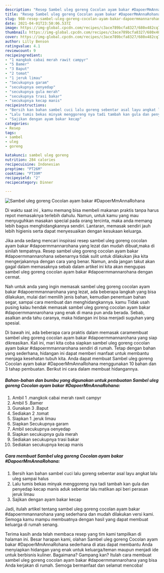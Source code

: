 ```yaml
---
description: "Resep Sambel uleg goreng Cocolan ayam bakar #DapoerMmAnnaRohana yang nikmat Untuk Jualan"
title: "Resep Sambel uleg goreng Cocolan ayam bakar #DapoerMmAnnaRohana yang nikmat Untuk Jualan"
slug: 988-resep-sambel-uleg-goreng-cocolan-ayam-bakar-dapoermmannarohana-yang-nikmat-untuk-jualan
date: 2021-04-01T23:50:06.537Z
image: https://img-global.cpcdn.com/recipes/c3ace789bcfa8327/680x482cq70/sambel-uleg-goreng-cocolan-ayam-bakar-dapoermmannarohana-foto-resep-utama.jpg
thumbnail: https://img-global.cpcdn.com/recipes/c3ace789bcfa8327/680x482cq70/sambel-uleg-goreng-cocolan-ayam-bakar-dapoermmannarohana-foto-resep-utama.jpg
cover: https://img-global.cpcdn.com/recipes/c3ace789bcfa8327/680x482cq70/sambel-uleg-goreng-cocolan-ayam-bakar-dapoermmannarohana-foto-resep-utama.jpg
author: Lilly Benson
ratingvalue: 4.1
reviewcount: 9
recipeingredient:
- "1 mangkok cabai merah rawit campyr"
- "5 Bamer"
- "3 Baput"
- "2 tomat"
- "1 jeruk limau"
- "Secukupnya garam"
- "secukupnya oenyedap"
- "secukupnya gula merah"
- "secukupnya trasi bakar"
- "secukupnya kecap manis"
recipeinstructions:
- "Bersih kan bahan sambel cuci lalu goreng sebentar asal layu angkat lalu uleg sampai halus"
- "Lalu tumis bekas minyak menggoreng nya tadi tambah kan gula dan penyedap kecap manis aduk sebentar lalu matikan api beri perasan jeruk limau"
- "Sajikan dengan ayam bakar kecap"
categories:
- Resep
tags:
- sambel
- uleg
- goreng

katakunci: sambel uleg goreng 
nutrition: 284 calories
recipecuisine: Indonesian
preptime: "PT26M"
cooktime: "PT39M"
recipeyield: "2"
recipecategory: Dinner

---
```



![Sambel uleg goreng Cocolan ayam bakar #DapoerMmAnnaRohana](https://img-global.cpcdn.com/recipes/c3ace789bcfa8327/680x482cq70/sambel-uleg-goreng-cocolan-ayam-bakar-dapoermmannarohana-foto-resep-utama.jpg)

Di waktu  saat ini , kamu memang bisa membeli makanan praktis tanpa harus repot memasaknya terlebih dahulu. Namun, untuk kamu yang mau menyuguhkan masakan special pada orang tercinta, maka anda memang lebih bagus menghidangkannya sendiri. Lantaran, memasak sendiri jauh lebih higienis serta dapat menyesuaikan dengan kesukaan keluarga.

Jika anda sedang mencari inspirasi resep sambel uleg goreng cocolan ayam bakar #dapoermmannarohana yang lezat dan mudah dibuat,maka di sinilah tempatnya. Resep sambel uleg goreng cocolan ayam bakar #dapoermmannarohana  sebenarnya tidak sulit untuk dilakukan jika kita mengerjakannya dengan cara yang benar. Namun, anda jangan takut akan gagal dalam memasaknya 
sebab dalam artikel ini kita akan mengupas sambel uleg goreng cocolan ayam bakar #dapoermmannarohana dengan cermat.  



Nah untuk anda yang ingin memasak sambel uleg goreng cocolan ayam bakar #dapoermmannarohana yang lezat, ada beberapa langkah yang bisa dilakukan, mulai dari memilih jenis bahan, kemudian penentuan bahan segar, sampai cara membuat dan menghidangkannya. kamu Tidak usah pusing kalau hendak memasak sambel uleg goreng cocolan ayam bakar #dapoermmannarohana yang enak di mana pun anda berada. Sebab, asalkan anda  tahu caranya, maka hidangan ini bisa menjadi suguhan yang spesial.

Di bawah ini, ada beberapa cara praktis  dalam memasak caramembuat sambel uleg goreng cocolan ayam bakar #dapoermmannarohana yang siap dikreasikan. Kali ini, mari kita coba siapkan sambel uleg goreng cocolan ayam bakar #dapoermmannarohana sendiri di rumah. Tetap dengan bahan yang sederhana, hidangan ini dapat memberi manfaat untuk membantu menjaga kesehatan tubuh kita. Anda dapat membuat Sambel uleg goreng Cocolan ayam bakar #DapoerMmAnnaRohana menggunakan 10 bahan dan 3 tahap pembuatan. Berikut ini cara dalam membuat hidangannya.

<!--inarticleads1-->

##### Bahan-bahan dan bumbu yang digunakan untuk pembuatan Sambel uleg goreng Cocolan ayam bakar #DapoerMmAnnaRohana:

1. Ambil 1 .mangkok cabai merah rawit campyr
1. Ambil 5 .Bamer
1. Gunakan 3 .Baput
1. Sediakan 2 .tomat
1. Siapkan 1 .jeruk limau
1. Siapkan Secukupnya garam
1. Ambil secukupnya oenyedap
1. Siapkan secukupnya gula merah
1. Sediakan secukupnya trasi bakar
1. Sediakan secukupnya kecap manis




<!--inarticleads2-->

##### Cara membuat Sambel uleg goreng Cocolan ayam bakar #DapoerMmAnnaRohana:

1. Bersih kan bahan sambel cuci lalu goreng sebentar asal layu angkat lalu uleg sampai halus
1. Lalu tumis bekas minyak menggoreng nya tadi tambah kan gula dan penyedap kecap manis aduk sebentar lalu matikan api beri perasan jeruk limau
1. Sajikan dengan ayam bakar kecap




Jadi, itulah artikel tentang  sambel uleg goreng cocolan ayam bakar #dapoermmannarohana  yang sederhana dan mudah dilakukan versi kami. Semoga kamu mampu membuatnya dengan hasil yang dapat membuat keluarga di rumah senang. 

Terima kasih anda telah membaca resep yang tim kami tampilkan di halaman ini. Besar harapan kami, olahan  Sambel uleg goreng Cocolan ayam bakar #DapoerMmAnnaRohana sederhana di atas dapat membantu Anda menyiapkan hidangan yang enak untuk keluarga/teman maupun menjadi ide untuk berbisnis kuliner. Bagaimana? Gampang kan? Itulah cara membuat sambel uleg goreng cocolan ayam bakar #dapoermmannarohana yang bisa Anda kerjakan di rumah. Semoga bermanfaat dan selamat mencoba!

